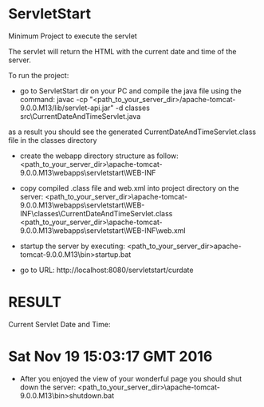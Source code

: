 # ServletStart
Minimum Project to execute the servlet

The servlet will return the HTML with the current date and time of the server.

To run the project:

* go to ServletStart dir on your PC and compile the java file using the command:
javac -cp "\<path_to_your_server_dir\>/apache-tomcat-9.0.0.M13/lib/servlet-api.jar" -d classes src\CurrentDateAndTimeServlet.java

as a result you should see the generated CurrentDateAndTimeServlet.class file in the classes directory

* create the webapp directory structure as follow:
\<path_to_your_server_dir\>\apache-tomcat-9.0.0.M13\webapps\servletstart\WEB-INF

* copy compiled .class file and web.xml into project directory on the server:
\<path_to_your_server_dir\>\apache-tomcat-9.0.0.M13\webapps\servletstart\WEB-INF\classes\CurrentDateAndTimeServlet.class
\<path_to_your_server_dir\>\apache-tomcat-9.0.0.M13\webapps\servletstart\WEB-INF\web.xml

* startup the server by executing:
\<path_to_your_server_dir\>apache-tomcat-9.0.0.M13\bin>startup.bat

* go to URL:
http://localhost:8080/servletstart/curdate

RESULT
==========
Current Servlet Date and Time:

Sat Nov 19 15:03:17 GMT 2016
============

* After you enjoyed the view of your wonderful page you should shut down the server:
\<path_to_your_server_dir\>\apache-tomcat-9.0.0.M13\bin>shutdown.bat
